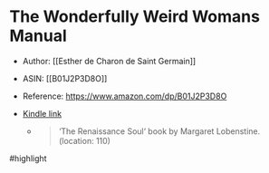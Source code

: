 # The Wonderfully Weird Womans Manual

* Author: [[Esther de Charon de Saint Germain]]
* ASIN: [[B01J2P3D8O]]
* Reference: https://www.amazon.com/dp/B01J2P3D8O
* [Kindle link](kindle://book?action=open&asin=B01J2P3D8O)


  - > ‘The Renaissance Soul‘ book by Margaret Lobenstine. (location: 110)


#highlight